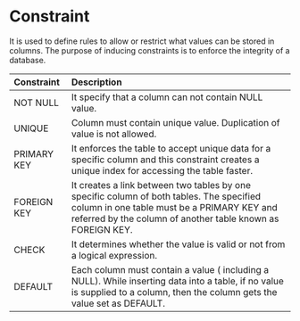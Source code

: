 # Constraint

It is used to define rules to allow or restrict what values can be stored in columns. The purpose of inducing constraints is to enforce the integrity of a database.

| Constraint | Description |
| :--- | :--- |
| NOT NULL | It specify that a column can not contain NULL value. |
| UNIQUE | Column must contain unique value. Duplication of value is not allowed. |
| PRIMARY KEY | It enforces the table to accept unique data for a specific column and this constraint creates a unique index for accessing the table faster. |
| FOREIGN KEY | It creates a link between two tables by one specific column of both tables. The specified column in one table must be a PRIMARY KEY and referred by the column of another table known as FOREIGN KEY. |
| CHECK | It determines whether the value is valid or not from a logical expression. |
| DEFAULT | Each column must contain a value ( including a NULL). While inserting data into a table, if no value is supplied to a column, then the column gets the value set as DEFAULT.
